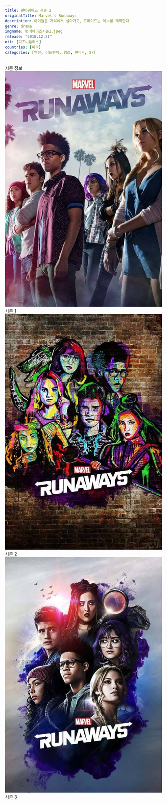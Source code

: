 ```yaml
---
title: 런어웨이즈 시즌 2
originalTitle: Marvel's Runaways
description: 아이들은 거리에서 살아가고, 프라이드는 복수를 계획한다.
genre: drama
imgname: 런어웨이즈시즌2.jpeg
release: "2018.12.21"
ott: [디즈니플러스]
countries: [미국]
categories: [액션, 어드벤처, 범죄, 판타지, SF]
---
```


<div class="title bold">시즌 정보</div>

<div class="season-list">
<div class="item">
<a href="https://lesflix.github.io/drama/런어웨이즈시즌1" >
<img src="/poster/런어웨이즈시즌1.jpeg" alt="런어웨이즈시즌1 포스터 ">
시즌 1</a>
</div>

<div class="item">
<a href="https://lesflix.github.io/drama/런어웨이즈시즌2" >
<img src="/poster/런어웨이즈시즌2.jpeg" alt="런어웨이즈시즌2 포스터 ">
시즌 2</a>
</div>

<div class="item">
<a href="https://lesflix.github.io/drama/런어웨이즈시즌3" >
<img src="/poster/런어웨이즈시즌3.jpeg" alt="런어웨이즈시즌3 포스터 ">
시즌 3</a>
</div>
</div>
